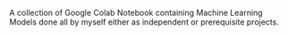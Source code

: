 A collection of Google Colab Notebook containing Machine Learning Models done all by myself either as independent or prerequisite projects.
